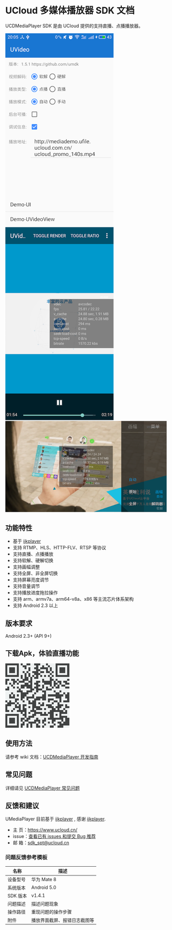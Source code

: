 # UCloud 多媒体播放器 SDK 文档

UCDMediaPlayer SDK 是由 UCloud 提供的支持直播、点播播放器。

![screenshot-1](screenshot/screenshot-1.png)  
![screenshot-2](screenshot/screenshot-2.png)  
![screenshot-3](screenshot/screenshot-3.png)  

## 功能特性

- 基于 [ijkplayer][1]
- 支持 RTMP、HLS、HTTP-FLV、RTSP 等协议
- 支持直播、点播播放
- 支持软解、硬解切换
- 支持画幅调整
- 支持全屏、非全屏切换
- 支持屏幕亮度调节
- 支持音量调节
- 支持播放进度拖拉操作
- 支持 arm、armv7a、arm64-v8a、x86 等主流芯片体系架构
- 支持 Android 2.3 以上

## 版本要求

Android 2.3+ (API 9+)

## 下载Apk，体验直播功能

![uvod-demo](screenshot/uvod_demo_qrcode.png)  

## 使用方法

请参考 wiki 文档：[UCDMediaPlayer 开发指南][2]

## 常见问题

详细请见 [UCDMediaPlayer 常见问题][5]

## 反馈和建议

UMediaPlayer 目前基于 [ijkplayer][1] , 感谢 [ijkplayer][1].

  - 主 页：<https://www.ucloud.cn/>
  - issue：[查看已有 issues 和提交 Bug 推荐][3]
  - 邮 箱：[sdk_spt@ucloud.cn][4]

### 问题反馈参考模板

|名称|描述|
|---|---|
|设备型号|华为 Mate 8|
|系统版本|Android 5.0|
|SDK 版本|v1.4.1|
|问题描述|描述问题现象|
|操作路径|重现问题的操作步骤|
|附件|播放界面截屏、报错日志截图等|

[1]: https://github.com/Bilibili/ijkplayer
[2]: https://github.com/umdk/UCDMediaPlayer_Android/wiki
[3]: https://github.com/umdk/UCDMediaPlayer_Android/issues
[4]: mailto:sdk_spt@ucloud.cn
[5]: https://github.com/umdk/UCDMediaPlayer_Android/wiki/6-常见问题#6
